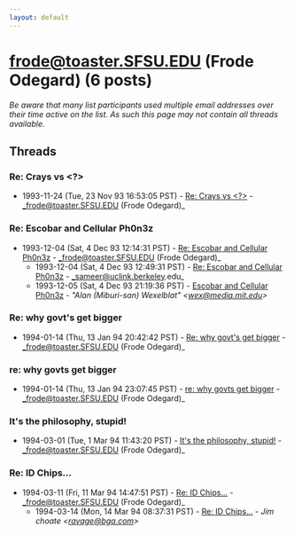 ```yaml
---
layout: default
---
```


# frode@toaster.SFSU.EDU (Frode Odegard) (6 posts)

_Be aware that many list participants used multiple email addresses over their time active on the list. As such this page may not contain all threads available._

## Threads

### Re: Crays vs <?>
+ 1993-11-24 (Tue, 23 Nov 93 16:53:05 PST) - [Re: Crays vs <?>](/archive/1993/11/e05c8b94b0b11eb9c6ae9645b198135c1ea12eacc349f4e14c9a31106137e17d) - _frode@toaster.SFSU.EDU (Frode Odegard)_

### Re: Escobar and Cellular Ph0n3z
+ 1993-12-04 (Sat, 4 Dec 93 12:14:31 PST) - [Re: Escobar and Cellular Ph0n3z](/archive/1993/12/8b4467d4cf467f8f039b61c872b054610a9c70b16f2674121fcec63d9f413998) - _frode@toaster.SFSU.EDU (Frode Odegard)_
  + 1993-12-04 (Sat, 4 Dec 93 12:49:31 PST) - [Re: Escobar and Cellular Ph0n3z](/archive/1993/12/1086dc0cef640cf1f1f95e4dc1075f773f29f76a4879f939c844940ed8535ebf) - _sameer@uclink.berkeley.edu_
  + 1993-12-05 (Sat, 4 Dec 93 21:19:36 PST) - [Escobar and Cellular Ph0n3z](/archive/1993/12/9d73b330a346b736cd12e73eecd8323888cae9ade6d8cb1678b3696327e17649) - _"Alan (Miburi-san) Wexelblat" \<wex@media.mit.edu\>_

### Re: why govt's get bigger
+ 1994-01-14 (Thu, 13 Jan 94 20:42:42 PST) - [Re: why govt's get bigger](/archive/1994/01/cf57db012c35ad712de962d81146741aef86ae1b3e10beeb272dfcbdc3fdb4d1) - _frode@toaster.SFSU.EDU (Frode Odegard)_

### re: why govts get bigger
+ 1994-01-14 (Thu, 13 Jan 94 23:07:45 PST) - [re: why govts get bigger](/archive/1994/01/b1ecef5d8cf44a232d5c271fb180a6ac4375d49393dee5149acce66e24a3c7da) - _frode@toaster.SFSU.EDU (Frode Odegard)_

### It's the philosophy, stupid!
+ 1994-03-01 (Tue, 1 Mar 94 11:43:20 PST) - [It's the philosophy, stupid!](/archive/1994/03/e1b592339d30d54359c703ddd759f37c8d69e847284245bd1212f70123624e1f) - _frode@toaster.SFSU.EDU (Frode Odegard)_

### Re: ID Chips...
+ 1994-03-11 (Fri, 11 Mar 94 14:47:51 PST) - [Re: ID Chips...](/archive/1994/03/f82cd7d8f50fcf34d435036f3c3b11d3094e58792a4acab1fb1370d625b7d27c) - _frode@toaster.SFSU.EDU (Frode Odegard)_
  + 1994-03-14 (Mon, 14 Mar 94 08:37:31 PST) - [Re: ID Chips...](/archive/1994/03/5e3de43a99c03af20608bc94396937a9f330c2101249771c73e002df3e3ad763) - _Jim choate \<ravage@bga.com\>_

